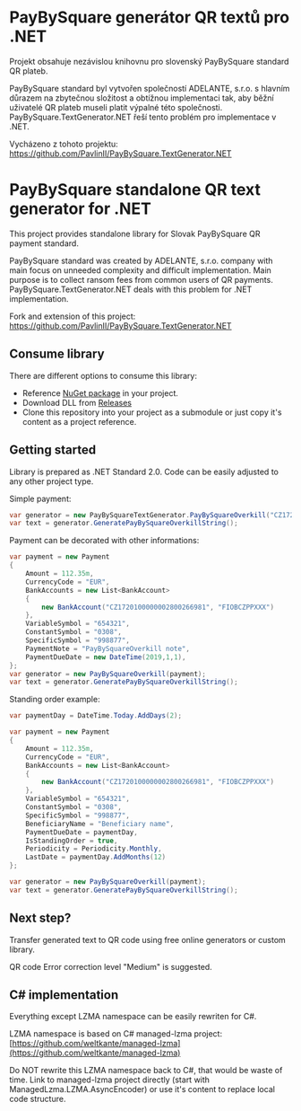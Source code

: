 ﻿# PayBySquare generátor QR textů pro .NET

Projekt obsahuje nezávislou knihovnu pro slovenský PayBySquare standard QR plateb.

PayBySquare standard byl vytvořen společností ADELANTE, s.r.o. s hlavním důrazem na zbytečnou složitost a obtížnou implementaci tak, aby běžní uživatelé QR plateb museli platit výpalné této společnosti. PayBySquare.TextGenerator.NET řeší tento problém pro implementace v .NET.

Vycházeno z tohoto projektu: https://github.com/PavlinII/PayBySquare.TextGenerator.NET

# PayBySquare standalone QR text generator for .NET

This project provides standalone library for Slovak PayBySquare QR payment standard.

PayBySquare standard was created by ADELANTE, s.r.o. company with main focus on unneeded complexity and difficult implementation. Main purpose is to collect ransom fees from common users of QR payments. PayBySquare.TextGenerator.NET deals with this problem for .NET implementation.

Fork and extension of this project: https://github.com/PavlinII/PayBySquare.TextGenerator.NET

## Consume library

There are different options to consume this library:

* Reference [NuGet package](https://www.nuget.org/packages/PayBySquare.TextGenerator.NET/1.0.0) in your project.
* Download DLL from [Releases](https://github.com/PavlinII/PayBySquare.TextGenerator.NET/releases)
* Clone this repository into your project as a submodule or just copy it's content as a project reference.

## Getting started

Library is prepared as .NET Standard 2.0. Code can be easily adjusted to any other project type.

Simple payment:
```cs
var generator = new PayBySquareTextGenerator.PayBySquareOverkill("CZ1720100000002800266981", 1235.80m, "EUR", "654321", "PayBySquareOverkill");
var text = generator.GeneratePayBySquareOverkillString();
```

Payment can be decorated with other informations:
```cs
var payment = new Payment
{
	Amount = 112.35m,
	CurrencyCode = "EUR",
	BankAccounts = new List<BankAccount>
	{
		new BankAccount("CZ1720100000002800266981", "FIOBCZPPXXX")
	},
	VariableSymbol = "654321",
	ConstantSymbol = "0308",
	SpecificSymbol = "998877",
	PaymentNote = "PayBySquareOverkill note",
	PaymentDueDate = new DateTime(2019,1,1),
};
var generator = new PayBySquareOverkill(payment);
var text = generator.GeneratePayBySquareOverkillString();
```
Standing order example:
```cs
var paymentDay = DateTime.Today.AddDays(2);

var payment = new Payment
{
	Amount = 112.35m,
	CurrencyCode = "EUR",
	BankAccounts = new List<BankAccount>
	{
		new BankAccount("CZ1720100000002800266981", "FIOBCZPPXXX")
	},
	VariableSymbol = "654321",
	ConstantSymbol = "0308",
	SpecificSymbol = "998877",
	BeneficiaryName = "Beneficiary name",
	PaymentDueDate = paymentDay,
	IsStandingOrder = true,
	Periodicity = Periodicity.Monthly,
	LastDate = paymentDay.AddMonths(12)
};

var generator = new PayBySquareOverkill(payment);
var text = generator.GeneratePayBySquareOverkillString();
```

## Next step?

Transfer generated text to QR code using free online generators or custom library.

QR code Error correction level "Medium" is suggested.

## C# implementation

Everything except LZMA namespace can be easily rewriten for C#.

LZMA namespace is based on C# managed-lzma project: [https://github.com/weltkante/managed-lzma](https://github.com/weltkante/managed-lzma)

Do NOT rewrite this LZMA namespace back to C#, that would be waste of time. Link to managed-lzma project directly (start with ManagedLzma.LZMA.AsyncEncoder) or use it's content to replace local code structure.

